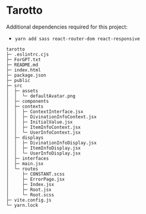 # Tarotto

Additional dependencies required for this project:
+ `yarn add sass react-router-dom react-responsive`

```
tarotto
├─ .eslintrc.cjs
├─ ForGPT.txt
├─ README.md
├─ index.html
├─ package.json
├─ public
├─ src
│  ├─ assets
│  │  └─ defaultAvatar.png
│  ├─ components
│  ├─ contexts
│  │  ├─ ContextInterface.jsx
│  │  ├─ DivinationInfoContext.jsx
│  │  ├─ InitialValue.jsx
│  │  ├─ ItemInfoContext.jsx
│  │  └─ UserInfoContext.jsx
│  ├─ displays
│  │  ├─ DivinationInfoDisplay.jsx
│  │  ├─ ItemInfoDisplay.jsx
│  │  └─ UserInfoDisplay.jsx
│  ├─ interfaces
│  ├─ main.jsx
│  └─ routes
│     ├─ CONSTANT.scss
│     ├─ ErrorPage.jsx
│     ├─ Index.jsx
│     ├─ Root.jsx
│     └─ Root.scss
├─ vite.config.js
└─ yarn.lock

```